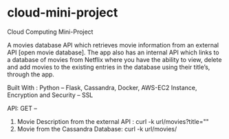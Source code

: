 # cloud-mini-project
Cloud Computing Mini-Project
 
 A movies database API which retrieves movie information from an external API [open movie database]. The app also has an internal API which links to a database of movies from Netflix where you have the ability to view, delete and add movies to the existing entries in the database using their title’s, through the app.

Built With :
Python – Flask, 
Cassandra, 
Docker, 
AWS-EC2 Instance, 
Encryption and Security – SSL

API:
GET – 
1)	Movie Description from the external API :
curl -k url/movies?title=""
2)	Movie from the Cassandra Database:
curl -k url/movies/<title>

DELETE –
Delete existing movie entry in the database :
curl -k -X  "DELETE url/movies?title=""

POST-
Add an entry to the Database-
curl -k -X POST url/new?title=""

INSTALLATION AND DEPLOYMENT :
Steps followed to create the project :
1)	Used AWS-t2.medium instance[ubuntu 16] 
2)	Created requirements.txt and Dockerfile
3)	Pulled and ran a Cassandra instance inside docker
4)	Copied the movies.csv file to the Cassandra instance
5)	Created a keyspace inside Cassandra to use named movies :
CREATE KEYSPACE movies WITH REPLICATION = {'class' : 'SimpleStrategy', 'replication_factor' : 1};
Created Table movies.list with Title Primary Key and 2 columns : duration and release_year
Copied the data from movies.csv into movies.list
6)	Created app.py containing our python code with Flask
7)	Added SSL HTTPS encryption using Self-Signed Certificates 
8)	Build and run through docker


Self-Signed Certificate command to obtain cert.pm and key.pm
openssl req -x509 -newkey rsa:4096 -nodes -out cert.pem -keyout key.pem -days 365

